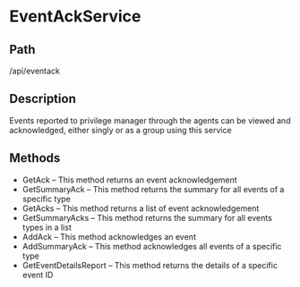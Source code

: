 [title]: # (Event Acknowledge Service)
[tags]: # (Console and Internal Services)
[priority]: # (100) 
# EventAckService

## Path

/api/eventack

## Description
Events reported to privilege manager through the agents can be viewed and acknowledged, either singly or as a group using this service

## Methods

* GetAck – This method returns an event acknowledgement
* GetSummaryAck – This method returns the summary for all events of a specific type
* GetAcks – This method returns a list of event acknowledgement
* GetSummaryAcks – This method returns the summary for all events types in a list
* AddAck – This method acknowledges an event
* AddSummaryAck – This method acknowledges all events of a specific type
* GetEventDetailsReport – This method returns the details of a specific event ID